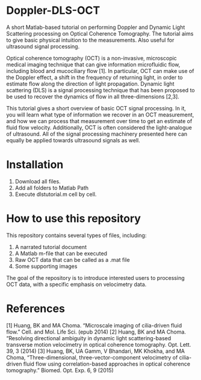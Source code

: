 # Doppler-DLS-OCT
A short Matlab-based tutorial on performing Doppler and Dynamic Light Scattering processing on Optical Coherence Tomography. The tutorial aims to give basic physical intuition to the measurements. Also useful for ultrasound signal processing.

Optical coherence tomography (OCT) is a non-invasive, microscopic medical imaging technique that can give information microfluidic flow, including blood and mucociliary flow [1]. In particular, OCT can make use of the Doppler effect, a shift in the frequency of returning light, in order to estimate flow along the direction of light propagation. Dynamic light scattering (DLS) is a signal processing technique that has been proposed to be used to recover the dynamics of flow in all three-dimensions [2,3].

This tutorial gives a short overview of basic OCT signal processing. In it, you will learn what type of information we recover in an OCT measurement, and how we can process that measurement over time to get an estimate of fluid flow velocity. Additionally, OCT is often considered the light-analogue of ultrasound.  All of the signal processing machinery presented here can equally be applied towards ultrasound signals as well.

# Installation

1. Download all files.
2. Add all folders to Matlab Path
3. Execute dlstutorial.m cell by cell.

# How to use this repository
This repository contains several types of files, including:
1. A narrated tutorial document
2. A Matlab m-file that can be executed
3. Raw OCT data that can be called as a .mat file
4. Some supporting images

The goal of the repository is to introduce interested users to processing OCT data, with a specific emphasis on velocimetry data.

# References 

[1] Huang, BK and MA Choma. “Microscale imaging of cilia-driven fluid flow.” Cell. and Mol. Life Sci. (epub 2014)
[2] Huang, BK and MA Choma. “Resolving directional ambiguity in dynamic light scattering-based transverse motion velocimetry in optical coherence tomography. Opt. Lett. 39, 3 (2014)
[3] Huang, BK, UA Gamm, V Bhandari, MK Khokha, and MA Choma, “Three-dimensional, three-vector-component velocimetry of cilia-driven fluid flow using correlation-based approaches in optical coherence tomography.” Biomed. Opt. Exp. 6, 9 (2015)
